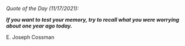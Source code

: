 *Quote of the Day (11/17/2021):*

_**If you want to test your memory, try to recall what you were worrying about one year ago today.**_

E. Joseph Cossman